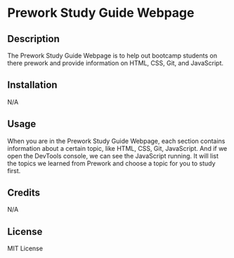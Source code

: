 # Prework Study Guide Webpage

## Description

The Prework Study Guide Webpage is to help out bootcamp students on there prework and provide information on HTML, CSS, Git, and JavaScript.

## Installation

N/A

## Usage

When you are in the Prework Study Guide Webpage, each section contains information about a certain topic, like HTML, CSS, Git, JavaScript. And if we open the DevTools console, we can see the JavaScript running. It will list the topics we learned from Prework and choose a topic for you to study first.

## Credits

N/A

## License

MIT License

